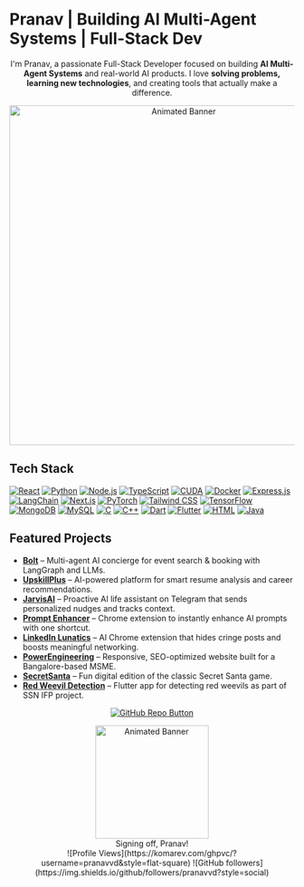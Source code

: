 # Pranav | Building AI Multi-Agent Systems | Full-Stack Dev

<div align="center">

I'm Pranav, a passionate Full-Stack Developer focused on building **AI Multi-Agent Systems** and real-world AI products. I love **solving problems, learning new technologies**, and creating tools that actually make a difference. 
<!-- Animated Banner -->
<img src="https://media4.giphy.com/media/v1.Y2lkPTc5MGI3NjExZTNtb2cxdW5vcGNzZXljeDRyMjdvaW55c2xicXBudWYwNDFtenBhbiZlcD12MV9pbnRlcm5hbF9naWZfYnlfaWQmY3Q9Zw/SfXCSWdTzkZxFaEnUR/giphy.gif" width="600" alt="Animated Banner">

</div>




## Tech Stack

[![React](https://img.shields.io/badge/React-0d1117?style=for-the-badge&logo=react&logoColor=61DAFB)](https://reactjs.org) 
[![Python](https://img.shields.io/badge/Python-0d1117?style=for-the-badge&logo=python&logoColor=white)](https://www.python.org/) 
[![Node.js](https://img.shields.io/badge/Node.js-0d1117?style=for-the-badge&logo=nodedotjs&logoColor=white)](https://nodejs.org/) 
[![TypeScript](https://img.shields.io/badge/TypeScript-0d1117?style=for-the-badge&logo=typescript&logoColor=white)](https://www.typescriptlang.org/) 
[![CUDA](https://img.shields.io/badge/CUDA-0d1117?style=for-the-badge&logo=nvidia&logoColor=fff)]() 
[![Docker](https://img.shields.io/badge/Docker-0d1117?style=for-the-badge&logo=docker&logoColor=fff)]() 
[![Express.js](https://img.shields.io/badge/Express.js-0d1117?style=for-the-badge&logo=express&logoColor=61DAFB)]() 
[![LangChain](https://img.shields.io/badge/LangChain-0d1117?style=for-the-badge&logo=langchain&logoColor=white)]() 
[![Next.js](https://img.shields.io/badge/Next.js-0d1117?style=for-the-badge&logo=next.js&logoColor=white)]() 
[![PyTorch](https://img.shields.io/badge/PyTorch-0d1117?style=for-the-badge&logo=pytorch&logoColor=white)]() 
[![Tailwind CSS](https://img.shields.io/badge/Tailwind%20CSS-0d1117?style=for-the-badge&logo=tailwind-css&logoColor=white)]() 
[![TensorFlow](https://img.shields.io/badge/TensorFlow-0d1117?style=for-the-badge&logo=tensorflow&logoColor=white)]() 
[![MongoDB](https://img.shields.io/badge/MongoDB-0d1117?style=for-the-badge&logo=mongodb&logoColor=white)]() 
[![MySQL](https://img.shields.io/badge/MySQL-0d1117?style=for-the-badge&logo=mysql&logoColor=fff)]() 
[![C](https://img.shields.io/badge/C-0d1117?style=for-the-badge&logo=c&logoColor=white)]() 
[![C++](https://img.shields.io/badge/C++-0d1117?style=for-the-badge&logo=c%2B%2B&logoColor=white)]() 
[![Dart](https://img.shields.io/badge/Dart-0d1117?style=for-the-badge&logo=dart&logoColor=white)]() 
[![Flutter](https://img.shields.io/badge/Flutter-0d1117?style=for-the-badge&logo=flutter&logoColor=fff)]() 
[![HTML](https://img.shields.io/badge/HTML-0d1117?style=for-the-badge&logo=html5&logoColor=white)]() 
[![Java](https://img.shields.io/badge/Java-0d1117?style=for-the-badge&logo=openjdk&logoColor=white)]() 


 


## Featured Projects

- **[Bolt](https://github.com/pranav-dp/fanpitfinal)** – Multi-agent AI concierge for event search & booking with LangGraph and LLMs.  
- **[UpskillPlus](https://github.com/pranav-dp/upskill)** – AI-powered platform for smart resume analysis and career recommendations.  
- **[JarvisAI](https://github.com/pranav-dp/JarvisAI)** – Proactive AI life assistant on Telegram that sends personalized nudges and tracks context.  
- **[Prompt Enhancer](https://github.com/pranav-dp/prompt-enhancer)** – Chrome extension to instantly enhance AI prompts with one shortcut.  
- **[LinkedIn Lunatics](https://github.com/pranav-dp/linkedin-lunatics)** – AI Chrome extension that hides cringe posts and boosts meaningful networking.  
- **[PowerEngineering](https://github.com/pranav-dp/PowerEngineering)** – Responsive, SEO-optimized website built for a Bangalore-based MSME.  
- **[SecretSanta](https://github.com/pranav-dp/secretSanta)** – Fun digital edition of the classic Secret Santa game.  
- **[Red Weevil Detection](https://github.com/pranav-dp/reddd)** – Flutter app for detecting red weevils as part of SSN IFP project.  


<p align="center">
<a href="https://github.com/pranav-dp" target="_blank">
    <img src="https://img.shields.io/badge/GitHub-Check%20out%20my%20repos-181717?style=for-the-badge&logo=github&logoColor=white" alt="GitHub Repo Button">
</a>
</p>



<div align="center">
<img src="https://media4.giphy.com/media/v1.Y2lkPTc5MGI3NjExZzRzNmdjNTI0eDlkMzlrN214eDF3anhzMTJkZWJsY24xNG5vbWtjdyZlcD12MV9pbnRlcm5hbF9naWZfYnlfaWQmY3Q9Zw/0mSbmyxpgBhNfliH1p/giphy.gif" width="200" alt="Animated Banner">
<br>
Signing off, Pranav!  
 <div align="center">
![Profile Views](https://komarev.com/ghpvc/?username=pranavvd&style=flat-square)
![GitHub followers](https://img.shields.io/github/followers/pranavvd?style=social)
  </div>
</div>
